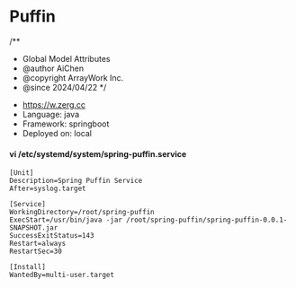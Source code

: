 # Puffin

/**
 * Global Model Attributes
 * @author AiChen
 * @copyright ArrayWork Inc.
 * @since 2024/04/22
 */

- https://w.zerg.cc
- Language: java
- Framework: springboot
- Deployed on: local

#### vi /etc/systemd/system/spring-puffin.service
```
[Unit]
Description=Spring Puffin Service
After=syslog.target

[Service]
WorkingDirectory=/root/spring-puffin
ExecStart=/usr/bin/java -jar /root/spring-puffin/spring-puffin-0.0.1-SNAPSHOT.jar
SuccessExitStatus=143
Restart=always
RestartSec=30

[Install]
WantedBy=multi-user.target
```